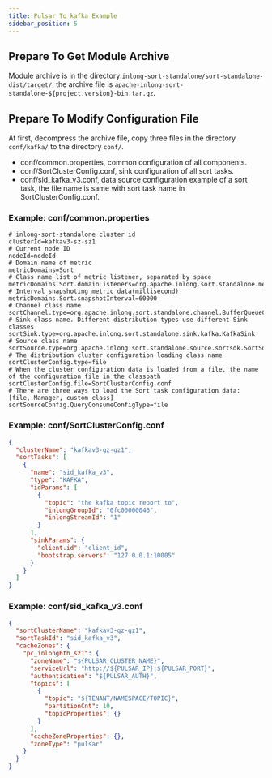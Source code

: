 ```yaml
---
title: Pulsar To kafka Example
sidebar_position: 5
---
```


## Prepare To Get Module Archive

Module archive is in the directory:`inlong-sort-standalone/sort-standalone-dist/target/`, the archive file is `apache-inlong-sort-standalone-${project.version}-bin.tar.gz`.

## Prepare To Modify Configuration File

At first, decompress the archive file, copy three files in the directory `conf/kafka/` to the directory `conf/`.

- conf/common.properties, common configuration of all components.
- conf/SortClusterConfig.conf, sink configuration of all sort tasks.
- conf/sid_kafka_v3.conf, data source configuration example of a sort task, the file name is same with sort task name in SortClusterConfig.conf.


### Example: conf/common.properties

```properties
# inlong-sort-standalone cluster id
clusterId=kafkav3-sz-sz1
# Current node ID
nodeId=nodeId
# Domain name of metric 
metricDomains=Sort
# Class name list of metric listener, separated by space
metricDomains.Sort.domainListeners=org.apache.inlong.sort.standalone.metrics.prometheus.PrometheusMetricListener
# Interval snapshoting metric data(millisecond)
metricDomains.Sort.snapshotInterval=60000
# Channel class name 
sortChannel.type=org.apache.inlong.sort.standalone.channel.BufferQueueChannel
# Sink class name. Different distribution types use different Sink classes 
sortSink.type=org.apache.inlong.sort.standalone.sink.kafka.KafkaSink
# Source class name 
sortSource.type=org.apache.inlong.sort.standalone.source.sortsdk.SortSdkSource
# The distribution cluster configuration loading class name
sortClusterConfig.type=file
# When the cluster configuration data is loaded from a file, the name of the configuration file in the classpath
sortClusterConfig.file=SortClusterConfig.conf
# There are three ways to load the Sort task configuration data: [file, Manager, custom class]
sortSourceConfig.QueryConsumeConfigType=file
```

### Example: conf/SortClusterConfig.conf

```json
{
  "clusterName": "kafkav3-gz-gz1",
  "sortTasks": [
    {
      "name": "sid_kafka_v3",
      "type": "KAFKA",
      "idParams": [
        {
          "topic": "the kafka topic report to",
          "inlongGroupId": "0fc00000046",
          "inlongStreamId": "1"
        }
      ],
      "sinkParams": {
        "client.id": "client_id",
        "bootstrap.servers": "127.0.0.1:10005"
      }
    }
  ]
}
```

### Example: conf/sid_kafka_v3.conf

```json
{
  "sortClusterName": "kafkav3-gz-gz1",
  "sortTaskId": "sid_kafka_v3",
  "cacheZones": {
    "pc_inlong6th_sz1": {
      "zoneName": "${PULSAR_CLUSTER_NAME}",
      "serviceUrl": "http://${PULSAR_IP}:${PULSAR_PORT}",
      "authentication": "${PULSAR_AUTH}",
      "topics": [
        {
          "topic": "${TENANT/NAMESPACE/TOPIC}",
          "partitionCnt": 10,
          "topicProperties": {}
        }
      ],
      "cacheZoneProperties": {},
      "zoneType": "pulsar"
    }
  }
}
```
